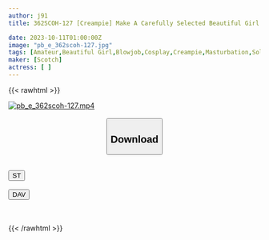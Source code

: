 ```yaml
---
author: j91
title: 362SCOH-127 [Creampie] Make A Carefully Selected Beautiful Girl Cosplay And Impregnate My C***d! [Smoke●] Yuu Kiriyama

date: 2023-10-11T01:00:00Z
image: "pb_e_362scoh-127.jpg"
tags: [Amateur,Beautiful Girl,Blowjob,Cosplay,Creampie,Masturbation,Solowork]
maker: [Scotch]
actress: [ ]
---
```



{{< rawhtml >}}

<div class="video" data-videoid="6apaW7xZZJH9ML1">
    <a href="javascript:;">
        <img src="https://my.j91.asia/posts/pb_e_362scoh-127/pb_e_362scoh-127.jpg" width="WIDTH" height="HEIGHT" alt="pb_e_362scoh-127.mp4" loading="lazy">
    </a>
</div>

<script type="text/javascript" src="https://j91.asia/asset/on-demand-st.js"></script>

<br>
  <link rel="stylesheet" href="https://j91.asia/asset/bs5.css">
  
  <center>
  <button class="btn btn-primary" type="button" data-bs-toggle="collapse" data-bs-target=".multi-collapse" aria-expanded="false" aria-controls="multiCollapseExample1 multiCollapseExample2"><h2>Download</h2></button></center>
</p>
<div class="row">
  <div class="col">
    <div class="collapse multi-collapse" id="multiCollapseExample1">
      <div class="card card-body">
	      	      <br>
<div class="buttons">  
<a href="https://streamtape.to/v/6apaW7xZZJH9ML1"><button class="btn-hover color-3"><i class="fa fa-download"></i> ST</button></a></div>
    </div>
  </div>
</div>
  <div class="col">
    <div class="collapse multi-collapse" id="multiCollapseExample2">
      <div class="card card-body">
	      <br>
<div class="buttons">
    <a href="https://filelions.online/f/0ivjx3a3da0j"><button class="btn-hover color-9"><i class="fa fa-download"></i> DAV</button></a></div>
<br><br>
      </div>
    </div>
  </div>
</div>

{{< /rawhtml >}}